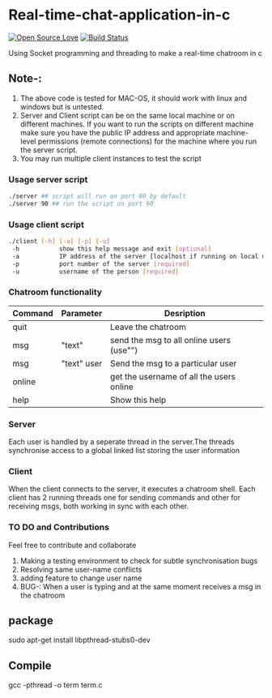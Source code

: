 # Real-time-chat-application-in-c
[![Open Source Love](https://img.shields.io/badge/Open%20Source-%E2%9D%A4-red.svg)](https://github.com/pranavdheer/Real-time-chat-application-in-c)
[![Build Status](https://travis-ci.org/forksociety/PyBeacon.svg?branch=master)](https://github.com/pranavdheer/Real-time-chat-application-in-c)

Using Socket programming and threading to make a real-time chatroom in c 

## Note-: 
1.  The above code is tested for MAC-OS, it should work with linux and windows but is untested. 
2.  Server and Client script can be on the same local machine or on different machines. If you want to run the scripts on     different machine make sure you have the public IP address and appropriate machine-level permissions (remote connections) for the machine where you run the server script.
3. You may run multiple client instances to test the script

### Usage server script 
```bash
./server ## script will run on port 80 by default
./server 90 ## run the script on port 90
```
### Usage client script 
```bash
./client [-h] [-a] [-p] [-u]
 -h           show this help message and exit [optional]
 -a           IP address of the server [localhost if running on local machine] [required]
 -p           port number of the server [required]
 -u           username of the person [required]
```
### Chatroom functionality


| Command       | Parameter             | Desription                          |
| ------------- | --------------------- | ----------------------------------- |
| quit          |                       | Leave the chatroom                  |
| msg           |  "text"               | send the msg to all online users (use"")    |
| msg           |   "text" user         | Send the msg to a particular user              |
| online        |                       | get the username of all the users online                    |
| help          |                       | Show this help                      |


### Server
Each user is handled by a seperate thread in the server.The threads synchronise access to a global linked list 
storing the user information

### Client
When the client connects to the server, it executes a chatroom shell. Each client has 2 running threads one for sending commands and other for receiving msgs, both working in sync with each other.

### TO DO and Contributions
Feel free to contribute and collaborate 
1. Making a testing environment to check for subtle synchronisation bugs
2. Resolving same user-name conflicts
3. adding feature to change user name
4. BUG-: When a user is typing and at the same moment receives a msg in the chatroom

## package
sudo apt-get install libpthread-stubs0-dev
## Compile 
gcc -pthread -o term term.c
